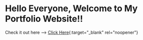 # Hello Everyone, Welcome to My Portfolio Website!!

Check it out here --> [Click Here](http://stackoverflow.com){:target="_blank" rel="noopener"}
